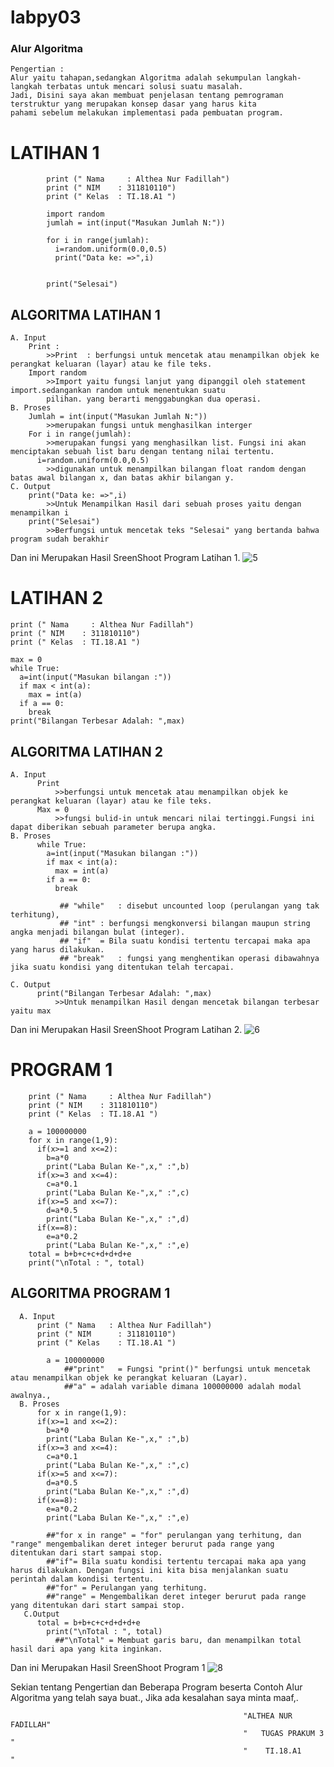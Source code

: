 # labpy03
### Alur Algoritma 
    Pengertian :
    Alur yaitu tahapan,sedangkan Algoritma adalah sekumpulan langkah-langkah terbatas untuk mencari solusi suatu masalah.
    Jadi, Disini saya akan membuat penjelasan tentang pemrograman terstruktur yang merupakan konsep dasar yang harus kita 
    pahami sebelum melakukan implementasi pada pembuatan program.

# LATIHAN 1 
            print (" Nama	  : Althea Nur Fadillah")
            print (" NIM  	: 311810110")
            print (" Kelas	: TI.18.A1 ")

            import random
            jumlah = int(input("Masukan Jumlah N:"))

            for i in range(jumlah):
              i=random.uniform(0.0,0.5)
              print("Data ke: =>",i)


            print("Selesai")
            

  ## ALGORITMA LATIHAN 1
    A. Input 
        Print :
            >>Print  : berfungsi untuk mencetak atau menampilkan objek ke perangkat keluaran (layar) atau ke file teks.
        Import random
            >>Import yaitu fungsi lanjut yang dipanggil oleh statement import.sedangankan random untuk menentukan suatu
            pilihan. yang berarti menggabungkan dua operasi.
    B. Proses 
        Jumlah = int(input("Masukan Jumlah N:"))
            >>merupakan fungsi untuk menghasilkan interger
        For i in range(jumlah):
            >>merupakan fungsi yang menghasilkan list. Fungsi ini akan menciptakan sebuah list baru dengan tentang nilai tertentu.
          i=random.uniform(0.0,0.5)
            >>digunakan untuk menampilkan bilangan float random dengan batas awal bilangan x, dan batas akhir bilangan y.
    C. Output
        print("Data ke: =>",i)
            >>Untuk Menampilkan Hasil dari sebuah proses yaitu dengan menampilkan i
        print("Selesai")
            >>Berfungsi untuk mencetak teks "Selesai" yang bertanda bahwa program sudah berakhir
     
   Dan ini Merupakan Hasil SreenShoot Program Latihan 1.
   ![5](https://user-images.githubusercontent.com/44330055/52686232-5b434c80-2f7f-11e9-962f-6859bd9a2e6a.png)


 # LATIHAN 2
  
    print (" Nama	  : Althea Nur Fadillah")
    print (" NIM  	: 311810110")
    print (" Kelas	: TI.18.A1 ")

    max = 0
    while True:
      a=int(input("Masukan bilangan :"))
      if max < int(a):
        max = int(a)
      if a == 0:
        break
    print("Bilangan Terbesar Adalah: ",max)
    
 ## ALGORITMA LATIHAN 2
    A. Input 
          Print
              >>berfungsi untuk mencetak atau menampilkan objek ke perangkat keluaran (layar) atau ke file teks.
          Max = 0
              >>fungsi bulid-in untuk mencari nilai tertinggi.Fungsi ini dapat diberikan sebuah parameter berupa angka.
    B. Proses
          while True:
            a=int(input("Masukan bilangan :"))
            if max < int(a):
              max = int(a)
            if a == 0:
              break
               
               ## "while"	: disebut uncounted loop (perulangan yang tak terhitung),
               ## "int"	: berfungsi mengkonversi bilangan maupun string angka menjadi bilangan bulat (integer).
               ## "if"	= Bila suatu kondisi tertentu tercapai maka apa yang harus dilakukan.
               ## "break"	: fungsi yang menghentikan operasi dibawahnya jika suatu kondisi yang ditentukan telah tercapai.
  
    C. Output
          print("Bilangan Terbesar Adalah: ",max)
              >>Untuk menampilkan Hasil dengan mencetak bilangan terbesar yaitu max
             
 
   Dan ini Merupakan Hasil SreenShoot Program Latihan 2.
   ![6](https://user-images.githubusercontent.com/44330055/52686276-87f76400-2f7f-11e9-8ebc-4702bb6ae510.png)
   
  # PROGRAM 1
        print (" Nama	  : Althea Nur Fadillah")
        print (" NIM  	: 311810110")
        print (" Kelas	: TI.18.A1 ")

        a = 100000000
        for x in range(1,9):
          if(x>=1 and x<=2):
            b=a*0
            print("Laba Bulan Ke-",x," :",b)
          if(x>=3 and x<=4):
            c=a*0.1
            print("Laba Bulan Ke-",x," :",c)
          if(x>=5 and x<=7):
            d=a*0.5
            print("Laba Bulan Ke-",x," :",d)
          if(x==8):
            e=a*0.2
            print("Laba Bulan Ke-",x," :",e)
        total = b+b+c+c+d+d+d+e
        print("\nTotal : ", total)

  ## ALGORITMA PROGRAM 1 
      A. Input 
          print (" Nama	  : Althea Nur Fadillah")
          print (" NIM  	: 311810110")
          print (" Kelas	: TI.18.A1 ")

            a = 100000000
                ##"print"	= Fungsi "print()" berfungsi untuk mencetak atau menampilkan objek ke perangkat keluaran (Layar).
                ##"a" = adalah variable dimana 100000000 adalah modal awalnya.,
      B. Proses
          for x in range(1,9):
          if(x>=1 and x<=2):
            b=a*0
            print("Laba Bulan Ke-",x," :",b)
          if(x>=3 and x<=4):
            c=a*0.1
            print("Laba Bulan Ke-",x," :",c)
          if(x>=5 and x<=7):
            d=a*0.5
            print("Laba Bulan Ke-",x," :",d)
          if(x==8):
            e=a*0.2
            print("Laba Bulan Ke-",x," :",e)
          
            ##"for x in range" = "for" perulangan yang terhitung, dan "range" mengembalikan deret integer berurut pada range yang                       ditentukan dari start sampai stop.
            ##"if"= Bila suatu kondisi tertentu tercapai maka apa yang harus dilakukan. Dengan fungsi ini kita bisa menjalankan suatu                  perintah dalam kondisi tertentu. 
            ##"for"	= Perulangan yang terhitung.
            ##"range" = Mengembalikan deret integer berurut pada range yang ditentukan dari start sampai stop.
       C.Output
          total = b+b+c+c+d+d+d+e
            print("\nTotal : ", total)
              ##"\nTotal" = Membuat garis baru, dan menampilkan total hasil dari apa yang kita inginkan.
              
   Dan ini Merupakan Hasil SreenShoot Program 1
   ![8](https://user-images.githubusercontent.com/44330055/52686315-ae1d0400-2f7f-11e9-8e32-d4b94505a043.png)


Sekian tentang Pengertian dan Beberapa Program beserta Contoh Alur Algoritma yang telah saya buat., Jika ada kesalahan saya minta maaf,.

                                                        "ALTHEA NUR FADILLAH"
                                                        "   TUGAS PRAKUM 3  "
                                                        "    TI.18.A1       "
                                                     
